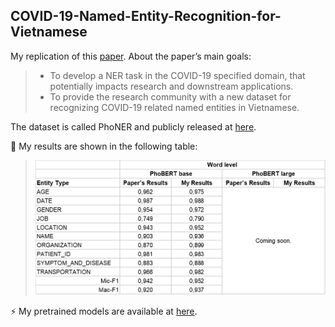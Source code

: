 ## COVID-19-Named-Entity-Recognition-for-Vietnamese

My replication of this [paper](https://arxiv.org/abs/2104.03879). About the paper’s main goals:
> - To develop a NER task in the COVID-19 specified domain, that potentially impacts research and downstream applications.
> - To provide the research community with a new dataset for recognizing COVID-19 related named entities in Vietnamese.

The dataset is called PhoNER and publicly released at [here](https://github.com/VinAIResearch/PhoNER_COVID19).

🚀 My results are shown in the following table:
> <img src="imgs/results.png" width="600" />

⚡ My pretrained models are available at [here](https://drive.google.com/drive/folders/1oN2Mr44jwjNKxqUE2t2UgTlXWfXf6ojy?usp=sharing).